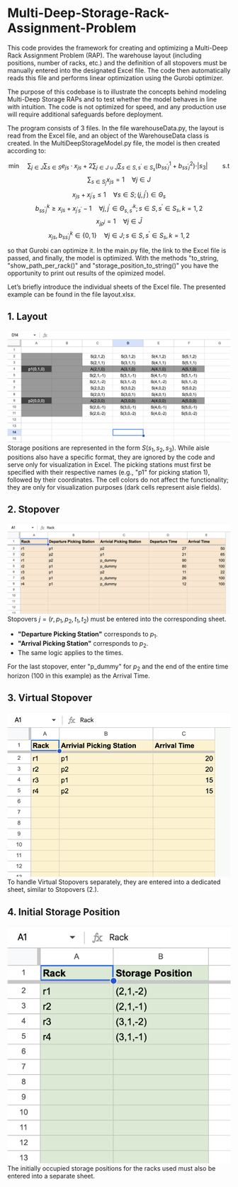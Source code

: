 # Multi-Deep-Storage-Rack-Assignment-Problem

This code provides the framework for creating and optimizing a Multi-Deep Rack Assignment Problem (RAP). The warehouse layout (including positions, number of racks, etc.) and the definition of all stopovers must be manually entered into the designated Excel file. The code then automatically reads this file and performs linear optimization using the Gurobi optimizer.

The purpose of this codebase is to illustrate the concepts behind modeling Multi-Deep Storage RAPs and to test whether the model behaves in line with intuition. The code is not optimized for speed, and any production use will require additional safeguards before deployment.

The program consists of 3 files. In the file warehouseData.py, the layout is read from the Excel file, and an object of the WarehouseData class is created. In the MultiDeepStorageModel.py file, the model is then created according to: 

$$ \min \quad \sum_{j \in J} \sum_{s \in S} e_{js} \cdot x_{js} + 2 \sum_{j \in J\cup \bar{J}} \sum_{s \in S, s^\prime \in S_s} (b^1_{ss^\prime j} + b^2_{ss^\prime j}) \cdot \vert s_3 \vert \quad \quad \text{s.t} $$
$$ \sum_{s \in S_j} x_{js} = 1 \quad \forall j \in J $$
$$x_{js} + x_{j^\prime s} \leq 1 \quad \forall s \in S; (j,j^\prime ) \in \Theta_s$$
$$ b_{ss^\prime j}^k \geq x_{js} + x_{j^\prime s^\prime} - 1 \quad \forall j,j^\prime \in \Theta_{s,s^\prime}^k; s \in S, s^\prime \in S_s, k=1,2 $$
$$ x_{j \rho^j} = 1 \quad \forall j \in \bar{J} $$
$$ x_{js}, b^k_{ss^\prime j} \in \{ 0,1 \} \quad \forall j \in J; s \in S, s^\prime \in S_s, k=1,2 $$

so that Gurobi can optimize it. In the main.py file, the link to the Excel file is passed, and finally, the model is optimized. With the methods "to_string, "show_path_per_rack()" and "storage_position_to_string()" you have the opportunity to print out results of the opimized model.

Let’s briefly introduce the individual sheets of the Excel file. The presented example can be found in the file layout.xlsx.

## 1. Layout
![Beschreibung des Bildes](/layout_sheet.png)
Storage positions are represented in the form $S(s_1,s_2,s_3)$. While aisle positions also have a specific format, they are ignored by the code and serve only for visualization in Excel. The picking stations must first be specified with their respective names (e.g., "p1" for picking station 1), followed by their coordinates. The cell colors do not affect the functionality; they are only for visualization purposes (dark cells represent aisle fields).

## 2. Stopover
![Beschreibung des Bildes](/stopover_sheet.png)
Stopovers $j = (r,p_1,p_2,t_1,t_2)$ must be entered into the corresponding sheet.  

- **"Departure Picking Station"** corresponds to $p_1$.  
- **"Arrival Picking Station"** corresponds to $p_2$.  
- The same logic applies to the times.

For the last stopover, enter "p_dummy" for $p_2$ and the end of the entire time horizon (100 in this example) as the Arrival Time.

## 3. Virtual Stopover
![Beschreibung des Bildes](/virtual_stopover_sheet.png)
To handle Virtual Stopovers separately, they are entered into a dedicated sheet, similar to Stopovers (2.).

## 4. Initial Storage Position
![Beschreibung des Bildes](/initial_storage_position_sheet.png)
The initially occupied storage positions for the racks used must also be entered into a separate sheet.

